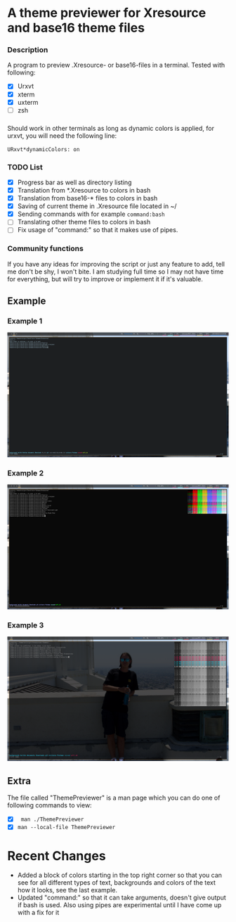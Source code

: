 # A theme previewer for Xresource and base16 theme files
### Description
A program to preview .Xresource- or base16-files in a terminal.
Tested with following:
- [x] Urxvt
- [x] xterm
- [x] uxterm
- [ ] zsh
###
Should work in other terminals as long as dynamic colors is applied, for urxvt, you will need the following line:
```
URxvt*dynamicColors: on
```

### TODO List
- [x] Progress bar as well as directory listing
- [x] Translation from *.Xresource to colors in bash
- [x] Translation from base16-* files to colors in bash
- [x] Saving of current theme in .Xresource file located in ~/
- [x] Sending commands with for example ``` command:bash ```
- [ ] Translating other theme files to colors in bash
- [ ] Fix usage of "command:" so that it makes use of pipes.

### Community functions
If you have any ideas for improving the script or just any feature to add, tell me don't be shy, I won't bite.
I am studying full time so I may not have time for everything, but will try to improve or implement it if it's valuable. 

## Example
### Example 1
![Example run of the program](example.png)
### Example 2
![Example run #2 of the program](example2.png)
### Example 3
![Example run #3 of the program](example3.png)

## Extra
The file called "ThemePreviewer" is a man page which you can do one of following commands to view:
- [x] ``` man ./ThemePreviewer```
- [x] ``` man --local-file ThemePreviewer ```

# Recent Changes
- Added a block of colors starting in the top right corner so that you can see for all different types of text, backgrounds and colors of the text how it looks, see the last example.
- Updated "command:" so that it can take arguments, doesn't give output if bash is used. Also using pipes are experimental until I have come up with a fix for it
